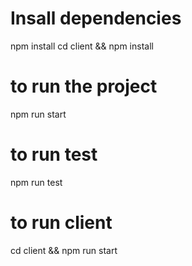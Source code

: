 # Insall dependencies 
npm install 
cd client && npm install 
# to run the project 
npm run start 
# to run test 
npm run test 
# to run client  
cd client && npm run start  